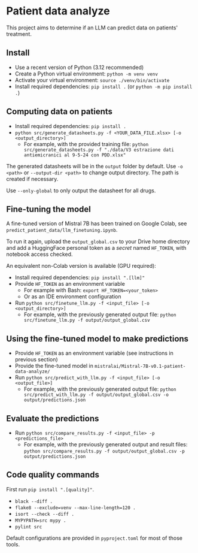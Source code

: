 # Patient data analyze

This project aims to determine if an LLM can predict data on patients' treatment.

## Install

* Use a recent version of Python (3.12 recommended)
* Create a Python virtual environment: `python -m venv venv`
* Activate your virtual environment: `source ./venv/bin/activate`
* Install required dependencies: `pip install .` (or `python -m pip install .`)

## Computing data on patients

* Install required dependencies: `pip install .`
* `python src/generate_datasheets.py -f <YOUR_DATA_FILE.xlsx> [-o <output_directory>]`
  * For example, with the provided training file: `python src/generate_datasheets.py -f "./data/V3 estrazione dati antiemicranici al 9-5-24 con PDD.xlsx"`

The generated datasheets will be in the `output` folder by default. Use `-o <path>` or `--output-dir <path>` to change output directory. The path is created if necessary.

Use `--only-global` to only output the datasheet for all drugs.

## Fine-tuning the model

A fine-tuned version of Mistral 7B has been trained on Google Colab, see `predict_patient_data/llm_finetuning.ipynb`.

To run it again, upload the `output_global.csv` to your Drive home directory and add a HuggingFace personal token as a *secret* named `HF_TOKEN`, with notebook access checked.

An equivalent non-Colab version is available (GPU required):

* Install required dependencies: `pip install ".[llm]"`
* Provide `HF_TOKEN` as an environment variable
  * For example with Bash: `export HF_TOKEN=<your_token>`
  * Or as an IDE environment configuration
* Run `python src/finetune_llm.py -f <input_file> [-o <output_directory>]`
  * For example, with the previously generated output file: `python src/finetune_llm.py -f output/output_global.csv`

## Using the fine-tuned model to make predictions

* Provide `HF_TOKEN` as an environment variable (see instructions in previous section)
* Provide the fine-tuned model in `mistralai/Mistral-7B-v0.1-patient-data-analyze/`
* Run `python src/predict_with_llm.py -f <input_file> [-o <output_file>]`
  * For example, with the previously generated output file: `python src/predict_with_llm.py -f output/output_global.csv -o output/predictions.json`

## Evaluate the predictions

* Run `python src/compare_results.py -f <input_file> -p <predictions_file>`
  * For example, with the previously generated output and result files: `python src/compare_results.py -f output/output_global.csv -p output/predictions.json`

## Code quality commands

First run `pip install ".[quality]"`.

* `black --diff .`
* `flake8 --exclude=venv --max-line-length=120 .`
* `isort --check --diff .`
* `MYPYPATH=src mypy .`
* `pylint src`

Default configurations are provided in `pyproject.toml` for most of those tools.
